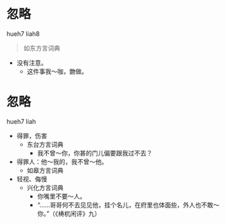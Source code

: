 # 忽略
hueh7 liah8
> 如东方言词典
- 没有注意。
  - 这件事我～咖，朆做。







# 忽略
hueh7 liah
+ 得罪，伤害
  * 东台方言词典
    - 我不曾～你，你甚的门儿偏要跟我过不去？
+ 得罪人：他～我的，我不曾～他。
  * 如皋方言词典
+ 轻视、侮慢
  * 兴化方言词典
    - 你嘴里不要～人。
    - “……哥哥何不去见见他，挂个名儿，在府里也体面些，外人也不敢～你。”（《梼杌闲评》九）
